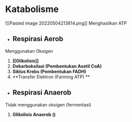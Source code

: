 # Katabolisme
![[Pasted image 20220504213814.png]]
Menghasilkan ATP

- ## Respirasi Aerob
Menggunakan Oksigen
1. **[[Glikolisis]]**
2. **Dekarboksilasi (Pembentukan Asetil CoA)**
3. **Siklus Krebs (Pembentukan FADH)**
4. **Transfer Elektron (Farming ATP) ** 


- ## Respirasi Anaerob
Tidak menggunakan oksigen (fermentasi)
1. **Glikolisis Anaerob ()**